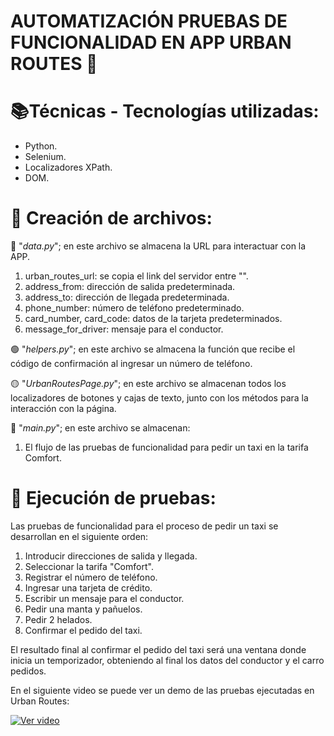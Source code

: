 
# AUTOMATIZACIÓN PRUEBAS DE FUNCIONALIDAD EN APP URBAN ROUTES 🚕 
 
# 📚Técnicas - Tecnologías utilizadas:

- Python.
- Selenium.
- Localizadores XPath.
- DOM.

# 📃 Creación de archivos:

🔵 "_data.py_"; en este archivo se almacena la URL para interactuar con la APP.

1. urban_routes_url: se copia el link del servidor entre "".
2. address_from: dirección de salida predeterminada.
3. address_to: dirección de llegada predeterminada.
4. phone_number: número de teléfono predeterminado.
5. card_number, card_code: datos de la tarjeta predeterminados.
6. message_for_driver: mensaje para el conductor.

🟢 "_helpers.py_"; en este archivo se almacena la función que recibe el código de confirmación al ingresar un número de teléfono.

🟡 "_UrbanRoutesPage.py_"; en este archivo se almacenan todos los localizadores de botones y cajas de texto, junto con los métodos para la interacción con la página.

🔴 "_main.py_"; en este archivo se almacenan:

1. El flujo de las pruebas de funcionalidad para pedir un taxi en la tarifa Comfort.

# 📝 Ejecución de pruebas:

Las pruebas de funcionalidad para el proceso de pedir un taxi se desarrollan en el siguiente orden:

1. Introducir direcciones de salida y llegada.
2. Seleccionar la tarifa "Comfort".
3. Registrar el número de teléfono.
4. Ingresar una tarjeta de crédito.
5. Escribir un mensaje para el conductor.
6. Pedir una manta y pañuelos.
7. Pedir 2 helados.
8. Confirmar el pedido del taxi.

El resultado final al confirmar el pedido del taxi será una ventana donde inicia un temporizador, obteniendo al final los datos del conductor y el carro pedidos.

En el siguiente video se puede ver un demo de las pruebas ejecutadas en Urban Routes:

[![Ver video](https://img.icons8.com/ios-filled/100/000000/play-button-circled.png)](https://drive.google.com/file/d/1AFXqvXJTvih6xzhRmygF5S3dvFVcWmTq/view?usp=drive_link)




